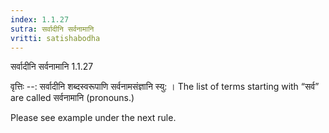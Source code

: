 ```yaml
---
index: 1.1.27
sutra: सर्वादीनि सर्वनामानि
vritti: satishabodha
---
```



 सर्वादीनि सर्वनामानि 1.1.27 


वृत्तिः --: सर्वादीनि शब्दस्वरूपाणि सर्वनामसंज्ञानि स्यु: । The list of terms starting with “सर्व” are called सर्वनामानि (pronouns.) 


Please see example under the next rule. 


